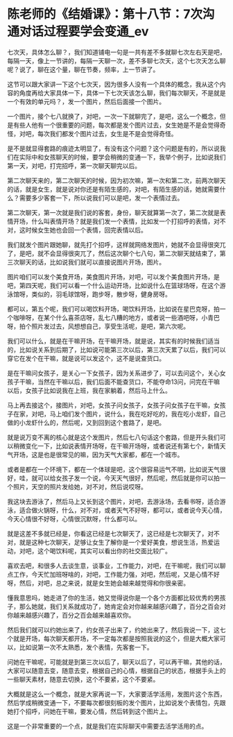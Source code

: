 # 陈老师的《结婚课》：第十八节：7次沟通对话过程要学会变通_ev

七次天，具体怎么聊？，我们知道铺电一句是一共有差不多就聊七次左右天是吧，每隔一天，像上一节讲的，每隔一天聊一次，差不多聊七次天，这个七次天怎么聊呢？说了，聊在这个量，聊在节奏，频率，上一节讲了。

这节可以跟大家讲一下这个七次天，因为很多人没有一个具体的概念，我从这个内容的角度再给大家具体一下，具体一下七次天该怎么聊，我们每次聊天，不是就是一个有效的单元吗？，发一个图片，然后后面接一个图片。

一个图片，接个七八就换了，对吧，一次一下就聊完了，是吧，这么一个概念，但是有些人他有一个很重要的问题，每次都是发个图片过去，女生她是不是会觉得奇怪，对吧，每次我们都发个图片过去，女生是不是会觉得奇怪。

是不是就显得套路的痕迹太明显了，有没有这个问题？这个问题是有的，所以说我们在实际中和女孩聊天的时候，要学会稍微的变通一下，我举个例子，比如说我们第一天，对吧，打完招呼，第一次聊天聊完以后。

第二次聊天来的，第二次聊天的时候，因为初次嘛，第一次和第二次，前两次聊天的话，就是女生，就是说对你还是有陌生感的，对吧，有陌生感的话，她就需要什么？需要多少客套一下，所以说我们可以是吧，发一个表情过去。

第二次聊天，第一次就是我们说的客套，身份，聊天就算第一次了，第二次就是表情开场，什么叫表情开场？就是我们发一个表情，比如发一个打招呼的表情，对不对，这时候女生她也会回一个表情，回完表情以后。

我们就发个图片跟她聊，就先打个招呼，这样就网络发图片，她就不会显得很突兀了，是吧，就不会显得很突兀了，然后这次聊个七八句，第二次聊天就结束了，第三次聊天的话，比如说我们就可以直接说图片开场，图片。

图片咱们可以发个美食开场，美食图片开场，对吧，可以发个美食图片开场，是吧，第四天呢，我们可以看一个什么运动开场，比如说什么在篮球场呀，在这个游泳馆呀，类似的，羽毛球馆呀，跑步呀，散步呀，健身房呀。

都可以，第五个呢，我们可以喝饮料开场，喝饮料开场，比如说在星巴克呀，拍一个咖啡呀，在某个什么喜茶店呀，乱七八糟的地方，或者说一些酒吧呀，小青巴呀，拍个照片发过去，风想想自己，享受生活呢，是吧，第六次呢。

我们可以什么，就是在干嘛开场，在干嘛开场，就是说，其实有的时候我们适当的，比如说关系到后期了，比如说可能第三次以后，第三次天累了以后，我们可以穿它在发个在干嘛，就是说可以发这个，这不是说查货口。

是在干嘛问女孩子，是关心一下女孩子，因为关系进步了，可以去问这个，关心女孩子干嘛，当然在干嘛以后，我们后面不能查货口，不能夺命13问，问完在干嘛以后，女孩子比如说我在上班，我在家躺着，然后马上什么。

马上再去接这个，接图片，对吧，女孩子问女孩子，女孩子问女孩子在干嘛，女孩子在家，对吧，马上咱们发个图片，说什么，我在吃好吃的，我在吃小龙虾，自己做的小龙虾什么的，然后呢，又到回到这个套路了，是吧。

就是说万变不离的核心就是这个发图片，然后七八句话这个套路，但是开头我们可以稍微变化一下，比如说表情开场呀，在干嘛开场呀，或者说还有第七个，新情天气开场，这是也是很常见的嘛，因为天气大家都，都在一个城市。

或者是都在一个环境下，都在一个体球是吧，这个很容易运气不明，比如说天气很好，哇，就可以给女孩子发一个说，今天天气很好，然后呢，然后就是你可以拍一个照片，天空的照片发给她，对不对，然后说哎呀。

我这块去游泳了，然后马上又长到这个图片，对吧，去游泳场，去看书呀，适合游泳，适合做火锅呀，什么，对不对，或者天气不好呀，都可以，或者说今天心情，今天心情很不好呀，心情很沉默呀，什么都可以。

就是这差不多就已经是，你看这已经是七次聊天了，这已经是七次聊天了，对不对，就是这种七次聊天，足够让女生了解你是一个爱好美食，想说生活，热爱运动，对吧，这个喝饮料呢，其实可以看出你的社交面比较广。

喜欢去吧，和很多人去谈生意，谈事业，工作能力，对吧，在干嘛呢，我们可以聊点工作，今天忙加班呀啥的，对吧，工作能力强，对吧，然后呢，又是心情不好呀，然后，对吧，总之来说，就是女生她会越来越觉得和你很亲密。

懂我意思吗，她走进了你的生活，她又觉得说你是一个各个方面都比较优秀的男孩子，那么她就，我们关系就成功了，她肯定会对你越来越感兴趣了，百分之百会对你越来越感兴趣了，百分之百会越来越喜欢你。

然后我们就可以约她出来了，约女孩子出来了，约她出来了，然后我说一下，这七个就是开场，每次聊天都开场，不一定每次都是按照我说的这个，但是大概大家可以，比如说第一次不太熟悉，发个表情，先客套一下。

问她在干嘛呢，可能就是到第三次以后了，聊天以后了，可以再干嘛，其他的话，大家可以随意去变，随意去变，根据自己的心情，根据自己的状态，根据手头上的一些聊天素材，随意去切换，这个不要紧，这个不要紧。

大概就是这么一个概念，就是大家再说一下，大家要活学活用，发图片这个东西，然后学成稍微变通一下，不要每次都很刻板的发个图片，比如说发个表情包，先跟她打个招呼，问她在干嘛，要发心情，然后转到这个图片上。

这是一个非常重要的一个点，就是我们在实际聊天中需要去活学活用的点。